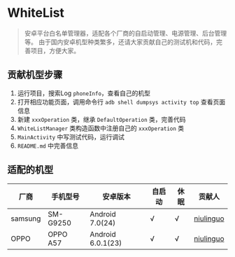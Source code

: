 # WhiteList

> 安卓平台白名单管理器，适配各个厂商的自启动管理、电源管理、后台管理等。
> 由于国内安卓机型种类繁多，还请大家贡献自己的测试机和代码，完善项目，方便大家。

## 贡献机型步骤

1. 运行项目，搜索Log `phoneInfo`，查看自己的机型
2. 打开相应功能页面，调用命令行 `adb shell dumpsys activity top` 查看页面信息
3. 新建 `xxxOperation` 类，继承 `DefaultOperation` 类，完善代码
4. `WhiteListManager` 类构造函数中注册自己的 `xxxOperation` 类
5. `MainActivity` 中写测试代码，运行调试
6. `README.md` 中完善信息

## 适配的机型
|厂商|手机型号|安卓版本|自启动|休眠|贡献人|
|---|---|---|---|---|---|
|samsung|SM-G9250|Android 7.0(24)|√|√|[niulinguo]|
|OPPO|OPPO A57|Android 6.0.1(23)|√|√|[niulinguo]|


[niulinguo]: https://github.com/niulinguo